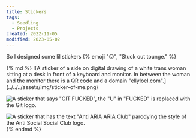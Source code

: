 ```yaml
---
title: Stickers
tags:
  - Seedling
  - Projects
created: 2022-11-05
modified: 2023-05-02
---
```


So I designed some lil stickers {% emoji "😛", "Stuck out tounge." %}

<div class="[ photos ][ grid ]">
{% md %}
![A sticker of a side on digital drawing of a white trans woman sitting at a desk in front of a keyboard and monitor. In between the woman and the monitor there is a QR code and a domain "ellyloel.com".](../../../assets/img/sticker-of-me.png)

![A sticker that says "GIT FUCKED", the "U" in "FUCKED" is replaced with the Git logo.](../../../assets/img/git-fucked-sticker.png)

![A sticker that has the text "Anti ARIA ARIA Club" parodying the style of the Anti Social Social Club logo.](../../../assets/img/anti-aria-aria-club-sticker.png)
{% endmd %}
</div>
